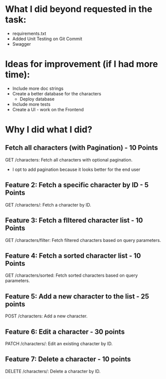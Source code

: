 
# What I did beyond requested in the task:

- requirements.txt
- Added Unit Testing on Git Commit
- Swagger


# Ideas for improvement (if I had more time):

- Include more doc strings
- Create a better database for the characters
  - Deploy database
- Include more tests
- Create a UI - work on the Frontend


# Why I did what I did?

## Fetch all characters (with Pagination) - 10 Points
GET /characters: Fetch all characters with optional pagination.
- I opt to add pagination because it looks better for the end user


## Feature 2: Fetch a specific character by ID - 5 Points
GET /characters/<id>: Fetch a character by ID.



## Feature 3: Fetch a fIltered character list - 10 Points
GET /characters/filter: Fetch filtered characters based on query parameters.



## Feature 4: Fetch a sorted character list - 10 Points
GET /characters/sorted: Fetch sorted characters based on query parameters.



## Feature 5: Add a new character to the list - 25 points
POST /characters: Add a new character.



## Feature 6: Edit a character - 30 points
PATCH /characters/<id>: Edit an existing character by ID.



## Feature 7: Delete a character - 10 points
DELETE /characters/<id>: Delete a character by ID.




